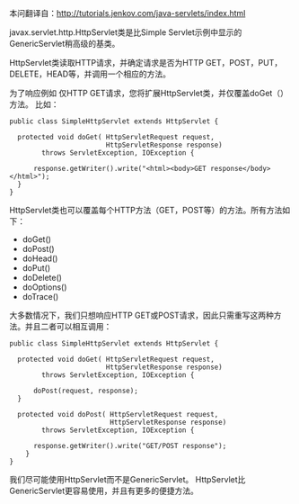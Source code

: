 本问翻译自：http://tutorials.jenkov.com/java-servlets/index.html

javax.servlet.http.HttpServlet类是比Simple Servlet示例中显示的GenericServlet稍高级的基类。

HttpServlet类读取HTTP请求，并确定请求是否为HTTP GET，POST，PUT，DELETE，HEAD等，并调用一个相应的方法。

为了响应例如 仅HTTP GET请求，您将扩展HttpServlet类，并仅覆盖doGet（）方法。 
比如：
```
public class SimpleHttpServlet extends HttpServlet {

  protected void doGet( HttpServletRequest request,
                        HttpServletResponse response)
        throws ServletException, IOException {

      response.getWriter().write("<html><body>GET response</body></html>");
  }
}

```

HttpServlet类也可以覆盖每个HTTP方法（GET，POST等）的方法。所有方法如下：
* doGet()
* doPost()
* doHead()
* doPut()
* doDelete()
* doOptions()
* doTrace()

大多数情况下，我们只想响应HTTP GET或POST请求，因此只需重写这两种方法。并且二者可以相互调用：
```
public class SimpleHttpServlet extends HttpServlet {

  protected void doGet( HttpServletRequest request,
                        HttpServletResponse response)
        throws ServletException, IOException {

      doPost(request, response);
  }

  protected void doPost( HttpServletRequest request,
                         HttpServletResponse response)
        throws ServletException, IOException {

      response.getWriter().write("GET/POST response");
    }
}
```
我们尽可能使用HttpServlet而不是GenericServlet。 HttpServlet比GenericServlet更容易使用，并且有更多的便捷方法。








